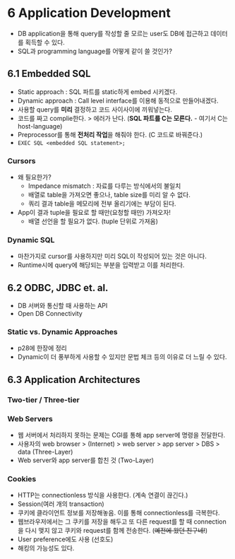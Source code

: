 # 6 Application Development

- DB application을 통해 query를 작성할 줄 모르는 user도 DB에 접근하고 데이터를 획득할 수 있다.
- SQL과 programming language를 어떻게 같이 쓸 것인가?

## 6.1 Embedded SQL

- Static approach : SQL 파트를 static하게 embed 시키겠다.
- Dynamic approach : Call level interface를 이용해 동적으로 만들어내겠다.
- 사용할 query를 **미리** 결정하고 코드 사이사이에 끼워넣는다.
- 코드를 짜고 complie한다. > 에러가 난다. (**SQL 파트를 C는 모른다.** - 여기서 C는 host-language)
- Preprocessor를 통해 **전처리 작업**을 해줘야 한다. (C 코드로 바꿔준다.)
- `EXEC SQL <embedded SQL statement>;`

### Cursors

- 왜 필요한가?
  - Impedance mismatch : 자료를 다루는 방식에서의 불일치
  - 배열로 table을 가져오면 좋으나, table size를 미리 알 수 없다.
  - 쿼리 결과 table을 메모리에 전부 올리기에는 부담이 된다.
- App이 결과 tuple을 필요로 할 때만(요청할 때만) 가져오자!
  - 배열 선언을 할 필요가 없다. (tuple 단위로 가져옴)

### Dynamic SQL

- 마찬가지로 cursor를 사용하지만 미리 SQL이 작성되어 있는 것은 아니다.
- Runtime시에 query에 해당되는 부분을 입력받고 이를 처리한다.

## 6.2 ODBC, JDBC et. al.

- DB 서버와 통신할 때 사용하는 API
- Open DB Connectivity

### Static vs. Dynamic Approaches

- p28에 한장에 정리
- Dynamic이 더 풍부하게 사용할 수 있지만 문법 체크 등의 이유로 더 느릴 수 있다.

## 6.3 Application Architectures

### Two-tier / Three-tier

### Web Servers

- 웹 서버에서 처리하지 못하는 문제는 CGI를 통해 app server에 명령을 전달한다.
- 사용자의 web browser > (Internet) > web server > app server > DBS > data (Three-Layer)
- Web server와 app server를 합친 것 (Two-Layer)

### Cookies

- HTTP는 connectionless 방식을 사용한다. (계속 연결이 끊긴다.)
- Session(여러 개의 transaction)
- 쿠키에 클라이언트 정보를 저장해놓음. 이를 통해 connectionless를 극복한다.
- 웹브라우저에서는 그 쿠키를 저장을 해두고 또 다른 request를 할 때 connection을 다시 맺지 않고 쿠키와 request를 함께 전송한다. (~~예전에 왔던 친구네!~~)
- User preference에도 사용 (선호도)
- 해킹의 가능성도 있다.

